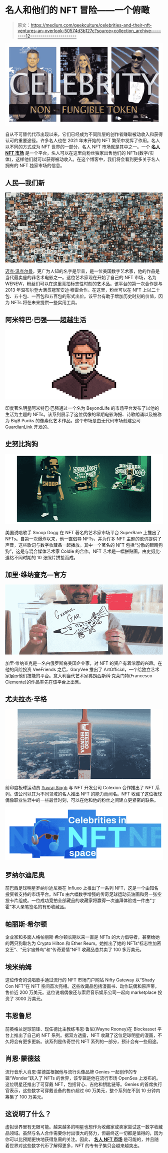 # 名人和他们的 NFT 冒险——一个俯瞰

> 原文：<https://medium.com/geekculture/celebrities-and-their-nft-ventures-an-overlook-50574d3b127c?source=collection_archive---------12----------------------->

![](img/46ffb7ce6eff5811fb2f7218f7a04d72.png)

自从不可替代代币出现以来，它们已经成为不同阶层的创作者赚取被动收入和获得认可的重要途径。许多名人也在 2021 年末开始的 NFT 繁荣中发挥了作用。名人以不同的方式成为 NFT 世界的一部分，名人 NFT 市场就是其中之一。一个 [**名人 NFT 市场**](https://www.blockchainappfactory.com/celebrity-nft-marketplace-development?utm_source=Medium+&utm_medium=Publication-+18%2F04%2F2022&utm_campaign=vignesh) 是一个平台，名人可以在这里向粉丝独家出售他们的 NFTs(数字/实体)，这样他们就可以获得被动收入。在这个博客中，我们将会看到更多关于名人拥有的 NFT 独家市场的信息。

## 人民—我们新

![](img/937cd4cd696fe42242edcfe443f2bb36.png)

[迈克·温克尔曼](https://en.wikipedia.org/wiki/Mike_Winkelmann)，更广为人知的名字是毕普，是一位美国数字艺术家，他的作品是当代最卖座的非艺术电影之一。这位艺术家现在开始了自己的 NFT 市场，名为 WENEW，粉丝们可以在这里竞拍标志性时刻的艺术品。该平台的第一次合作是与 2013 年温布尔登大满贯冠军安迪·穆雷合作。在这里，粉丝可以在 NFT 上以二十包、五十包、一百包和五百包的形式出价。该平台有助于增加历史时刻的价值，因为 NFTs 将在未来提供一些实用工具。

## 阿米特巴·巴强——超越生活

![](img/fff1da1aed539e286c349a28997df212.png)

印度著名明星阿米特巴·巴强通过一个名为 BeyondLife 的市场平台发布了以他的生活为主题的 NFTs。该系列展示了这位偶像的早期电影海报、诗歌朗诵以及被称为 BigB Punks 的像素化艺术作品。这个市场是由无代码市场创建公司 GuardianLink 开发的。

## 史努比狗狗

![](img/29c879dd4a3aafc76f42b9d875a5d817.png)

美国说唱歌手 Snoop Dogg 在 NFT 著名的艺术家市场平台 SuperRare 上推出了 NFTs。自第一次爆炸以来，他一直倡导 NFTs，并为许多 NFT 主题的歌词提供了声音，这些歌词与数字收藏品一起播放。其中一个著名的 NFT 包括“分散的眼睛狗狗”，这是与混合媒体艺术家 Coldie 的合作。NFT 艺术是一幅拼贴画，由史努比·道格不同时期的 10 张照片拼接而成。

## 加里·维纳查克—官方

![](img/4437f4f581b49832f2df338ac659fce7.png)

加里·维纳查克是一名白俄罗斯裔美国企业家，对 NFT 的资产有着浓厚的兴趣。在他的风险投资 VeeFriends 之后，GaryVee 推出了 ArtOfficial，一个给独立艺术家展示他们技能的平台。意大利当代艺术家弗朗西斯科·克莱门特(Francesco Clemente)的作品率先在该平台上出售。

## 尤夫拉杰·辛格

![](img/fb60ae5dcc9b9ef4edf4e278a355d25f.png)

前印度板球运动员 [Yuvraj Singh](https://www.livemint.com/technology/yuvraj-singh-bat-flies-to-space-becomes-first-minted-nft-ever-to-sent-in-orbit-11640488202179.html) 与 NFT 开发公司 Colexion 合作推出了 NFT 系列。该公司以其为不同领域的名人推出 NFT 的能力而闻名。NFT 收藏了这位板球偶像职业生涯中的一些最佳时刻，可以在他和他的粉丝之间建立更紧密的联系。

![](img/936bb1db6720ec08c3331daee683f206.png)

## 罗纳尔迪尼奥

前巴西足球明星罗纳尔迪尼奥在 Influxo 上推出了一系列 NFT，这是一个由知名投资者支持的市场平台。NFTs 由六幅数字增强的传奇足球运动员油画和另一张空投卡片组成。一位成功竞拍全部藏品的收藏家将赢得一次迪拜体验或一件由“丁霍”本人亲笔签名的有形收藏品。

## 帕丽斯·希尔顿

企业家和多面人格帕丽斯·希尔顿长期以来一直是 NFTs 的大力倡导者，甚至给她的两只狗取名为 Crypto Hilton 和 Ether Reum。她推出了她的 NFTs“标志性加密女王”、“元宇宙蜂鸟”和“传奇爱情”NFT 收藏品总共卖了 100 多万美元。

## 埃米纳姆

这位传奇的说唱歌手通过流行的 NFT 市场门户网站 Nifty Gateway 以“Shady Con NFT”在 NFT 空间首次亮相。这些收藏品包括漫画书、动作玩偶和原声带，售价近 200 万美元。这位说唱偶像还与索尼音乐娱乐公司一起向 marketplace 投资了 3000 万美元。

## 韦恩鲁尼

前英格兰足球前锋、现任德比主教练韦恩·鲁尼(Wayne Rooney)在 Blockasset 平台上推出了自己的 NFT 系列。据双方透露，NFT 收藏了这位足球明星的漫画，不久将会有更多更新。该系列是传奇世代 NFT 系列的一部分，预计会有一些用途。

## 肖恩·蒙德兹

流行音乐人肖恩·蒙德兹根据他与流行头像品牌 Genies 一起创作的专辑“Wonder”跃入了 NFTs 的世界，该专辑是他在流行市场 OpenSea 上发布的。这位明星还推出了可穿戴 NFT，包括背心、吉他和钥匙链等。Genies 的首席执行官表示，这些数字可穿戴设备的售价超过 60 万美元，整个系列在不到 10 分钟内筹集了 100 万美元。

## 这说明了什么？

虚拟世界里有无限可能。越来越多的明星也想作为收藏家或卖家尝试这一数字收藏品领域。虽然与名人合作需要你付出很大的努力，但最终这一切都是值得的，因为你可以比预期更快地获得急需的关注。因此， [**名人 NFT 市场**](https://www.blockchainappfactory.com/celebrity-nft-marketplace-development?utm_source=Medium+&utm_medium=Publication-+18%2F04%2F2022&utm_campaign=vignesh) 是可能的，并且随着世界对这些数字代币了解得更多，NFT 的专有子集只会越来越突出。